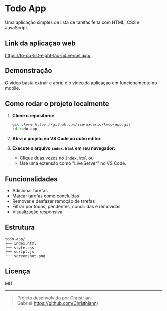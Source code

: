 # Todo App

Uma aplicação simples de lista de tarefas feita com HTML, CSS e JavaScript.

## Link da aplicaçao web

https://to-do-list-eight-lac-54.vercel.app/


## Demonstração

O video basta extrair e abrir, é o video da aplicaçao em funcionamento no mobile.

## Como rodar o projeto localmente

1. **Clone o repositório:**
   ```bash
   git clone https://github.com/seu-usuario/todo-app.git
   cd todo-app
   ```

2. **Abra o projeto no VS Code ou outro editor.**

3. **Execute o arquivo `index.html` em seu navegador:**
   - Clique duas vezes no `index.html` ou
   - Use uma extensão como "Live Server" no VS Code.

## Funcionalidades

- Adicionar tarefas
- Marcar tarefas como concluídas
- Remover e desfazer remoção de tarefas
- Filtrar por todas, pendentes, concluídas e removidas
- Visualização responsiva

## Estrutura

```
todo-app/
├── index.html
├── style.css
├── script.js
└── screenshot.png
```

## Licença

MIT

---

> Projeto desenvolvido por Christhian Gabriel(https://github.com/Christhiann)
>

